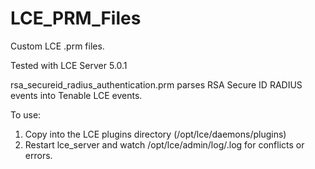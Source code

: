 # LCE_PRM_Files
Custom LCE .prm files.

Tested with LCE Server 5.0.1

rsa_secureid_radius_authentication.prm parses RSA Secure ID RADIUS events into Tenable LCE events.  

To use:
1.  Copy into the LCE plugins directory (/opt/lce/daemons/plugins)
2.  Restart lce_server and watch /opt/lce/admin/log/<YEAR><MON>.log for conflicts or errors.
